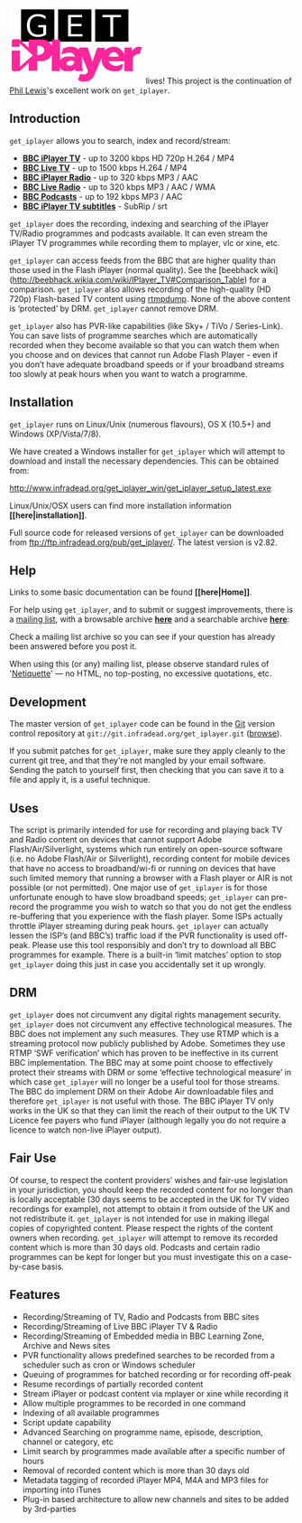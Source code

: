 ![getiplayer](getiplayer.jpg) lives! This project is the continuation of
[Phil Lewis](http://linuxcentre.net/getiplayer)'s excellent work on `get_iplayer`.

## Introduction

`get_iplayer` allows you to search, index and record/stream:

-   **[BBC iPlayer TV](http://www.bbc.co.uk/iplayer/tv)** - up to 3200 kbps HD 720p H.264 / MP4
-   **[BBC Live TV](http://www.bbc.co.uk/iplayer/tv)** - up to 1500 kbps H.264 / MP4
-   **[BBC iPlayer Radio](http://www.bbc.co.uk/iplayer/radio)** - up to 320 kbps MP3 / AAC
-   **[BBC Live Radio](http://www.bbc.co.uk/iplayer/radio)** - up to 320 kbps MP3 / AAC / WMA
-   **[BBC Podcasts](http://www.bbc.co.uk/podcasts)** - up to 192 kbps MP3 / AAC
-   **[BBC iPlayer TV subtitles](http://www.bbc.co.uk/iplayer/tv)** - SubRip / srt

`get_iplayer` does the recording, indexing and searching of the iPlayer TV/Radio
programmes and podcasts available. It can even stream the iPlayer TV programmes
while recording them to mplayer, vlc or xine, etc.  

`get_iplayer` can access feeds from the BBC that are higher quality than those
used in the Flash iPlayer (normal quality). See the [beebhack wiki]
(http://beebhack.wikia.com/wiki/IPlayer_TV#Comparison_Table) for a
comparison. `get_iplayer` also allows recording of the high-quality
(HD 720p) Flash-based TV content using [rtmpdump](http://rtmpdump.mplayerhq.hu/).
None of the above content is ‘protected’ by DRM. `get_iplayer` cannot remove DRM.

`get_iplayer` also has PVR-like capabilities (like
Sky+ / TiVo / Series-Link). You can save lists of programme searches
which are automatically recorded when they become available so that you
can watch them when you choose and on devices that cannot run Adobe
Flash Player - even if you don’t have adequate broadband speeds or if
your broadband streams too slowly at peak hours when you want to watch a
programme.

## Installation

`get_iplayer` runs on Linux/Unix (numerous flavours), OS X (10.5+) and Windows (XP/Vista/7/8).

We have created a Windows installer for `get_iplayer` which will attempt to download
and install the necessary dependencies. This can be obtained from:

<http://www.infradead.org/get_iplayer_win/get_iplayer_setup_latest.exe>

Linux/Unix/OSX users can find more installation information **[[here|installation]]**.

Full source code for released versions of `get_iplayer` can be downloaded from
<ftp://ftp.infradead.org/pub/get_iplayer/>. The latest version is v2.82.

## Help

Links to some basic documentation can be found **[[here|Home]]**.

For help using `get_iplayer`, and to submit or suggest improvements,
there is a [mailing list](http://lists.infradead.org/mailman/listinfo/get_iplayer),
with a browsable archive **[here](http://lists.infradead.org/pipermail/get_iplayer/)**
and a searchable archive **[here](http://www.mail-archive.com/get_iplayer@lists.infradead.org/)**:

Check a mailing list archive so you can see if your question has already been
answered before you post it.

When using this (or any) mailing list, please observe standard rules of
'[Netiquette](http://david.woodhou.se/email.html)' — no HTML, no
top-posting, no excessive quotations, etc.

## Development

The master version of `get_iplayer` code can be found in the [Git](http://git-scm.com/)
version control repository at `git://git.infradead.org/get_iplayer.git`
([browse](http://git.infradead.org/get_iplayer.git)).

If you submit patches for `get_iplayer`, make sure they
apply cleanly to the current git tree, and that they're not mangled by
your email software. Sending the patch to yourself first, then checking
that you can save it to a file and apply it, is a useful technique.

## Uses

The script is primarily intended for use for recording and playing back
TV and Radio content on devices that cannot support Adobe
Flash/Air/Silverlight, systems which run entirely on open-source
software (i.e. no Adobe Flash/Air or Silverlight), recording content for
mobile devices that have no access to broadband/wi-fi or running on
devices that have such limited memory that running a browser with a
Flash player or AIR is not possible (or not permitted). One major use of
`get_iplayer` is for those unfortunate enough to have slow broadband
speeds; `get_iplayer` can pre-record the programme you wish to watch so
that you do not get the endless re-buffering that you experience with
the flash player. Some ISPs actually throttle iPlayer streaming during
peak hours. `get_iplayer` can actually lessen the ISP’s (and BBC’s)
traffic load if the PVR functionality is used off-peak. Please use this
tool responsibly and don’t try to download all BBC programmes for
example. There is a built-in ‘limit matches’ option to stop `get_iplayer`
doing this just in case you accidentally set it up wrongly.

## DRM

`get_iplayer` does not circumvent any digital rights management security. 
`get_iplayer` does not circumvent any effective technological measures. The BBC
does not implement any such measures. They use RTMP which is a streaming protocol
now publicly published by Adobe. Sometimes they use RTMP ‘SWF
verification’ which has proven to be ineffective in its current BBC
implementation.  The BBC may at some point choose to effectively protect their
streams with DRM or some ‘effective technological measure’ in which case `get_iplayer`
will no longer be a useful tool for those streams. The BBC do implement
DRM on their Adobe Air downloadable files and therefore `get_iplayer` is
not useful with those. The BBC iPlayer TV only works in the UK so that
they can limit the reach of their output to the UK TV Licence fee payers who
fund iPlayer (although legally you do not require a licence to watch
non-live iPlayer output).

## Fair Use

Of course, to respect the content providers’ wishes and fair-use
legislation in your jurisdiction, you should keep the recorded content
for no longer than is locally acceptable (30 days seems to be accepted
in the UK for TV video recordings for example), not attempt to obtain it
from outside of the UK and not redistribute it. `get_iplayer` is not
intended for use in making illegal copies of copyrighted content. Please
respect the rights of the content owners when recording. `get_iplayer`
will attempt to remove its recorded content which is more than 30 days
old. Podcasts and certain radio programmes can be kept for longer but
you must investigate this on a case-by-case basis.

## Features

-   Recording/Streaming of TV, Radio and Podcasts from BBC sites
-   Recording/Streaming of Live BBC iPlayer TV & Radio
-   Recording/Streaming of Embedded media in BBC Learning Zone, Archive and News sites
-   PVR functionality allows predefined searches to be recorded from a scheduler such as cron or Windows scheduler
-   Queuing of programmes for batched recording or for recording off-peak
-   Resume recordings of partially recorded content
-   Stream iPlayer or podcast content via mplayer or xine while recording it
-   Allow multiple programmes to be recorded in one command
-   Indexing of all available programmes
-   Script update capability
-   Advanced Searching on programme name, episode, description, channel or category, etc
-   Limit search by programmes made available after a specific number of hours
-   Removal of recorded content which is more than 30 days old
-   Metadata tagging of recorded iPlayer MP4, M4A and MP3 files for importing into iTunes
-   Plug-in based architecture to allow new channels and sites to be added by 3rd-parties
